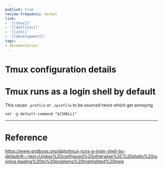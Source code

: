 ```yaml
---
publish: true
review-frequency: normal
link:
- '[[tmux]]'
- '[[dotfiles]]'
- '[[zsh]]'
- '[[development]]'
tags:
- documentation
---
```


# Tmux configuration details

# Tmux runs as a login shell by default
This cause `.profile` or `.zprofile` to be sourced twice which get annoying
```
set -g default-command "${SHELL}"
```

---
# Reference
https://www.gridbugs.org/daily/tmux-runs-a-login-shell-by-default/#:~:text=Unless%20configured%20otherwise%2C%20shells%20running,leading%20to%20problems%20highlighted%20here